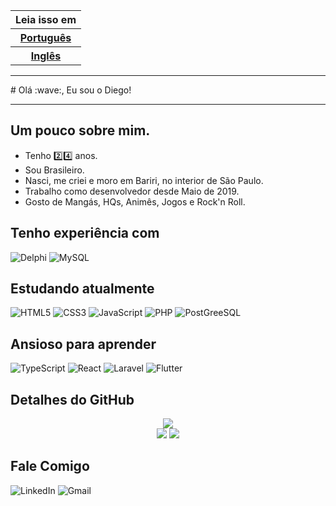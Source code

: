 <table>
  <thead>
    <tr>
      <th>Leia isso em</th>
    </tr>
  </thead>
  <tbody>
    <tr>
      <th><a href="./README.MD">Português</a></th>
    </tr>
    <tr>
      <th><a href="./README.en.md">Inglês</a></th>
    </tr>
  </tbody>
</table>
<hr/>
# Olá :wave:, Eu sou o Diego!
<hr/>

## Um pouco sobre mim.
- Tenho :two::four: anos.
- Sou Brasileiro.
- Nasci, me criei e moro em Bariri, no interior de São Paulo.
- Trabalho como desenvolvedor desde Maio de 2019.
- Gosto de Mangás, HQs, Animês, Jogos e Rock'n Roll.
## Tenho experiência com
![Delphi](https://img.shields.io/badge/Delphi-B22222?style=for-the-badge&logo=delphi&logoColor=white) ![MySQL](https://img.shields.io/badge/MySQL-005C84?style=for-the-badge&logo=mysql&logoColor=white)
## Estudando atualmente
![HTML5](https://img.shields.io/badge/HTML5-E34F26?style=for-the-badge&logo=html5&logoColor=white) ![CSS3](https://img.shields.io/badge/CSS3-1572B6?style=for-the-badge&logo=css3&logoColor=white) ![JavaScript](https://img.shields.io/badge/JavaScript-323330?style=for-the-badge&logo=javascript&logoColor=F7DF1E-) ![PHP](https://img.shields.io/badge/PHP-777BB4?style=for-the-badge&logo=php&logoColor=white) ![PostGreeSQL](https://img.shields.io/badge/PostgreSQL-316192?style=for-the-badge&logo=postgresql&logoColor=white)
## Ansioso para aprender
![TypeScript](https://img.shields.io/badge/TypeScript-007ACC?style=for-the-badge&logo=typescript&logoColor=white) ![React](https://img.shields.io/badge/React-20232A?style=for-the-badge&logo=react&logoColor=61DAFB) ![Laravel](https://img.shields.io/badge/Laravel-FF2D20?style=for-the-badge&logo=laravel&logoColor=white) ![Flutter](https://img.shields.io/badge/Flutter-02569B?style=for-the-badge&logo=flutter&logoColor=white)

## Detalhes do GitHub
<div align="center">
<img src="https://github-profile-summary-cards.vercel.app/api/cards/profile-details?username=diegofolieni&theme=vue"/>
<br/>
<img src="https://github-readme-stats.vercel.app/api?username=diegofolieni"/>
<img src="https://github-readme-stats.vercel.app/api/top-langs/?username=diegofolieni"/>
</div>

## Fale Comigo
![LinkedIn](https://img.shields.io/badge/LinkedIn-0077B5?style=for-the-badge&logo=linkedin&logoColor=white&link=https://www.linkedin.com/in/diego-antonio-folieni-69295615b) ![Gmail](https://img.shields.io/badge/Gmail-D14836?style=for-the-badge&logo=gmail&logoColor=white&mailto=dfoliene@gmail.com)



<!--)
**diegofolieni/diegofolieni** is a ✨ _special_ ✨ repository because its `README.md` (this file) appears on your GitHub profile.

Here are some ideas to get you started:

- 🔭 I’m currently working on ...
- 🌱 I’m currently learning ...
- 👯 I’m looking to collaborate on ...
- 🤔 I’m looking for help with ...
- 💬 Ask me about ...
- 📫 How to reach me: ...
- 😄 Pronouns: ...
- ⚡ Fun fact: ...
-->
